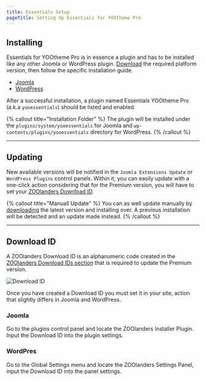 ```yaml
---
title: Essentials Setup
pageTitle: Setting Up Essentials for YOOtheme Pro
---
```


## Installing

Essentials for YOOtheme Pro is in essence a plugin and has to be installed like any other Joomla or WordPress plugin. [Download](https://www.zoolanders.com/downloads) the required platform version, then follow the specific installation guide.

- [Joomla](https://docs.joomla.org/Installing_an_extension)
- [WordPress](https://wordpress.org/support/article/managing-plugins/#installing-plugins-1)

After a successful installation, a plugin named Essentials YOOtheme Pro (a.k.a `yooessentials`) should be listed and enabled.

{% callout title="Installation Folder" %}
The plugin will be installed under the `plugins/system/yooessentials` for Joomla and `wp-contents/plugins/yooessentials` directory for WordPress.
{% /callout %}

---

## Updating

New available versions will be notified in the `Joomla Extensions Update` or `WordPress Plugins` control panels. Within it, you can easily update with a one-click action considering that for the Premium version, you will have to set your [ZOOlanders Download ID](#download-id).

{% callout title="Manuall Update" %}
You can as well update manually by [downloading](https://www.zoolanders.com/downloads) the latest version and installing over. A previous installation will be detected and an update made instead.
{% /callout %}

---

## Download ID

A ZOOlanders Download ID is an alphanumeric code created in the [ZOOlanders Download IDs section](https://zoolanders.com/account/download-ids) that is required to update the Premium version.

![Download ID](/download-id.png)

Once you have created a Download ID you must set it in your site, action that slightly differs in Joomla and WordPress.

### Joomla

Go to the plugins control panel and locate the ZOOlanders Installer Plugin. Input the Download ID into the plugin settings.

### WordPres

Go to the Global Settings menu and locate the ZOOlanders Settings Panel, input the Download ID into the panel settings.
